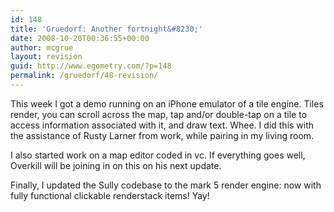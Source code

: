 ```yaml
---
id: 148
title: 'Gruedorf: Another fortnight&#8230;'
date: 2008-10-20T00:36:55+00:00
author: mcgrue
layout: revision
guid: http://www.egometry.com/?p=148
permalink: /gruedorf/48-revision/
---
```

This week I got a demo running on an iPhone emulator of a tile engine. Tiles render, you can scroll across the map, tap and/or double-tap on a tile to access information associated with it, and draw text. Whee. I did this with the assistance of Rusty Larner from work, while pairing in my living room.

I also started work on a map editor coded in vc. If everything goes well, Overkill will be joining in on this on his next update.

Finally, I updated the Sully codebase to the mark 5 render engine: now with fully functional clickable renderstack items! Yay!